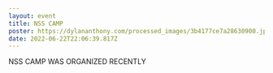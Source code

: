 ```yaml
---
layout: event
title: NSS CAMP
poster: https://dylananthony.com/processed_images/3b4177ce7a28630900.jpg
date: 2022-06-22T22:06:39.817Z
---
```

NSS CAMP WAS ORGANIZED RECENTLY